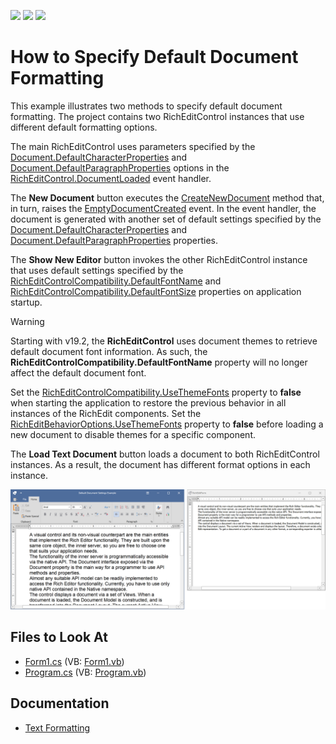 <!-- default badges list -->
![](https://img.shields.io/endpoint?url=https://codecentral.devexpress.com/api/v1/VersionRange/128611284/19.2.2%2B)
[![](https://img.shields.io/badge/Open_in_DevExpress_Support_Center-FF7200?style=flat-square&logo=DevExpress&logoColor=white)](https://supportcenter.devexpress.com/ticket/details/E1398)
[![](https://img.shields.io/badge/📖_How_to_use_DevExpress_Examples-e9f6fc?style=flat-square)](https://docs.devexpress.com/GeneralInformation/403183)
<!-- default badges end -->

# How to Specify Default Document Formatting

This example illustrates two methods to specify default document formatting. The project contains two RichEditControl instances that use different default formatting options.

The main RichEditControl uses parameters specified by the [Document.DefaultCharacterProperties](https://docs.devexpress.com/OfficeFileAPI/DevExpress.XtraRichEdit.API.Native.Document.DefaultCharacterProperties) and [Document.DefaultParagraphProperties](https://docs.devexpress.com/OfficeFileAPI/DevExpress.XtraRichEdit.API.Native.Document.DefaultParagraphProperties) options in the [RichEditControl.DocumentLoaded](https://docs.devexpress.com/WindowsForms/DevExpress.XtraRichEdit.RichEditControl.DocumentLoaded) event handler.

The **New Document** button executes the [CreateNewDocument](https://docs.devexpress.com/WindowsForms/DevExpress.XtraRichEdit.RichEditControl.CreateNewDocument(System.Boolean)) method that, in turn, raises the [EmptyDocumentCreated](https://docs.devexpress.com/WindowsForms/DevExpress.XtraRichEdit.RichEditControl.EmptyDocumentCreated) event. In the event handler, the document is generated with another set of default settings specified by the [Document.DefaultCharacterProperties](https://docs.devexpress.com/OfficeFileAPI/DevExpress.XtraRichEdit.API.Native.Document.DefaultCharacterProperties) and [Document.DefaultParagraphProperties](https://docs.devexpress.com/OfficeFileAPI/DevExpress.XtraRichEdit.API.Native.Document.DefaultParagraphProperties) properties.

The **Show New Editor** button invokes the other RichEditControl instance that uses default settings specified by the [RichEditControlCompatibility.DefaultFontName](https://docs.devexpress.com/OfficeFileAPI/DevExpress.XtraRichEdit.RichEditControlCompatibility.DefaultFontName) and [RichEditControlCompatibility.DefaultFontSize](https://docs.devexpress.com/OfficeFileAPI/DevExpress.XtraRichEdit.RichEditControlCompatibility.DefaultFontSize) properties on application startup.

>[!warning]
> Starting with v19.2, the **RichEditControl** uses document themes to retrieve default document font information. As such, the **RichEditControlCompatibility.DefaultFontName** property will no longer affect the default document font.
>
> Set the [RichEditControlCompatibility.UseThemeFonts](https://docs.devexpress.com/OfficeFileAPI/DevExpress.XtraRichEdit.RichEditControlCompatibility.UseThemeFonts) property to **false** when starting the application to restore the previous behavior in all instances of the RichEdit components. Set the [RichEditBehaviorOptions.UseThemeFonts](https://docs.devexpress.com/OfficeFileAPI/DevExpress.XtraRichEdit.RichEditBehaviorOptions.UseThemeFonts) property to **false** before loading a new document to disable themes for a specific component.

The **Load Text Document** button loads a document to both RichEditControl instances. As a result, the document has different format options in each instance.

![result](./media/image.png)

## Files to Look At

* [Form1.cs](./CS/DefaultDocumentSettingsExample/Form1.cs) (VB: [Form1.vb](./VB/DefaultDocumentSettingsExample/Form1.vb))
* [Program.cs](./CS/DefaultDocumentSettingsExample/Program.cs) (VB: [Program.vb](./VB/DefaultDocumentSettingsExample/Program.vb))

## Documentation

* [Text Formatting](https://docs.devexpress.com/WindowsForms/117433/controls-and-libraries/rich-text-editor/text-formatting)
